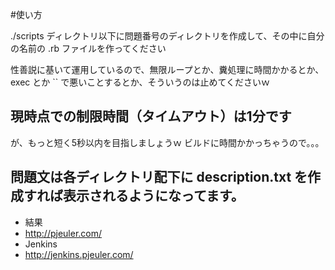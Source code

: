 #使い方


./scripts ディレクトリ以下に問題番号のディレクトリを作成して、その中に自分の名前の .rb ファイルを作ってください

性善説に基いて運用しているので、無限ループとか、糞処理に時間かかるとか、
exec とか `` で悪いことするとか、そういうのは止めてくださいｗ

## 現時点での制限時間（タイムアウト）は1分です
が、もっと短く5秒以内を目指しましょうｗ
ビルドに時間かかっちゃうので。。。

## 問題文は各ディレクトリ配下に description.txt を作成すれば表示されるようになってます。

* 結果
 * http://pjeuler.com/
* Jenkins
 * http://jenkins.pjeuler.com/
